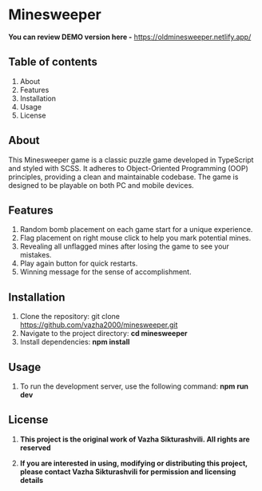 # Minesweeper

**You can review DEMO version here -** https://oldminesweeper.netlify.app/

## Table of contents

1. About
2. Features
3. Installation
4. Usage
5. License

## About

This Minesweeper game is a classic puzzle game developed in TypeScript and styled with SCSS. It adheres to Object-Oriented Programming (OOP) principles, providing a clean and maintainable codebase. The game is designed to be playable on both PC and mobile devices.


## Features

1. Random bomb placement on each game start for a unique experience.
2. Flag placement on right mouse click to help you mark potential mines.
3. Revealing all unflagged mines after losing the game to see your mistakes.
4. Play again button for quick restarts.
5. Winning message for the sense of accomplishment.

## Installation

1. Clone the repository: git clone https://github.com/vazha2000/minesweeper.git
2. Navigate to the project directory: **cd minesweeper**
3. Install dependencies: **npm install**

## Usage

1. To run the development server, use the following command: **npm run dev**

## License 

1. **This project is the original work of Vazha Sikturashvili. All rights are reserved**

2. **If you are interested in using, modifying or distributing this project, please contact Vazha Sikturashvili for permission and licensing details**